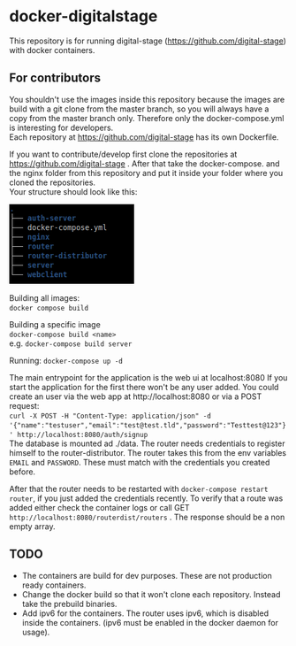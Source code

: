 # docker-digitalstage


This repository is for running digital-stage (https://github.com/digital-stage) with docker containers. 


## For contributors

You shouldn't use the images inside this repository because the images are build with a git clone from 
the master branch, so you will always have a copy from the master branch only. Therefore only the 
docker-compose.yml is interesting for developers.  
Each repository at https://github.com/digital-stage has its own Dockerfile.  

If you want to contribute/develop first clone the repositories at https://github.com/digital-stage .
After that take the docker-compose. and the nginx folder from this repository and put it inside your folder where you 
cloned the repositories.  
Your structure should look like this:


![folder structure](structure.png)

Building all images:  
`docker compose build`

Building a specific image  
`docker-compose build <name>`  
e.g. `docker-compose build server`

Running:
`docker-compose up -d`

The main entrypoint for the application is the web ui at localhost:8080
If you start the application for the first there won't be any user added. You could create an user via the web app at 
http://localhost:8080 or via a POST request:  
`curl -X POST -H "Content-Type: application/json" -d '{"name":"testuser","email":"test@test.tld","password":"Testtest@123"}' http://localhost:8080/auth/signup
`  
The database is mounted ad ./data. 
The router needs credentials to register himself to the router-distributor. The router takes this from 
the env variables `EMAIL` and `PASSWORD`. These must match with the credentials you created before.

After that the router needs to be restarted with `docker-compose restart router`, if you just added the credentials
recently. 
To verify that a route was added either check the container logs or call GET `http://localhost:8080/routerdist/routers` . 
The response should be a non empty array.


## TODO
- The containers are build for dev purposes. These are not production ready containers.
- Change the docker build so that it won't clone each repository. Instead take the prebuild binaries.
- Add ipv6 for the containers. The router uses ipv6, which is disabled inside the containers. (ipv6 must
be enabled in the docker daemon for usage).



